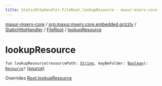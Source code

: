 ```yaml
---
title: StaticHttpHandler.FileRoot.lookupResource - maxur-mserv-core
---
```


[maxur-mserv-core](../../../index.html) / [org.maxur.mserv.core.embedded.grizzly](../../index.html) / [StaticHttpHandler](../index.html) / [FileRoot](index.html) / [lookupResource](.)

# lookupResource

`fun lookupResource(resourcePath: `[`String`](https://kotlinlang.org/api/latest/jvm/stdlib/kotlin/-string/index.html)`, mayBeFolder: `[`Boolean`](https://kotlinlang.org/api/latest/jvm/stdlib/kotlin/-boolean/index.html)`): `[`Resource`](../-resource/index.html)`?` [(source)](https://github.com/myunusov/maxur-mserv/tree/master/maxur-mserv-core/src/main/kotlin/org/maxur/mserv/core/embedded/grizzly/StaticHttpHandler.kt#L511)

Overrides [Root.lookupResource](../../-root/lookup-resource.html)

